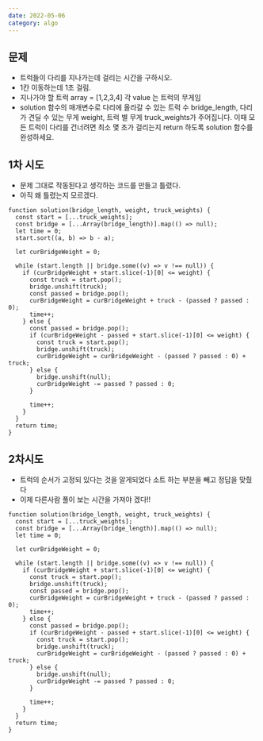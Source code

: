 ```yaml
---
date: 2022-05-06
category: algo
---
```


## 문제

- 트럭들이 다리를 지나가는데 걸리는 시간을 구하시오.
- 1칸 이동하는데 1초 걸림.
- 지나가야 할 트럭 array = [1,2,3,4] 각 value 는 트럭의 무게임
- solution 함수의 매개변수로 다리에 올라갈 수 있는 트럭 수 bridge_length, 다리가 견딜 수 있는 무게 weight, 트럭 별 무게 truck_weights가 주어집니다. 이때 모든 트럭이 다리를 건너려면 최소 몇 초가 걸리는지 return 하도록 solution 함수를 완성하세요.

## 1차 시도

- 문제 그대로 작동된다고 생각하는 코드를 만들고 틀렸다.
- 아직 왜 틀렸는지 모르겠다.

```
function solution(bridge_length, weight, truck_weights) {
  const start = [...truck_weights];
  const bridge = [...Array(bridge_length)].map(() => null);
  let time = 0;
  start.sort((a, b) => b - a);

  let curBridgeWeight = 0;

  while (start.length || bridge.some((v) => v !== null)) {
    if (curBridgeWeight + start.slice(-1)[0] <= weight) {
      const truck = start.pop();
      bridge.unshift(truck);
      const passed = bridge.pop();
      curBridgeWeight = curBridgeWeight + truck - (passed ? passed : 0);
      time++;
    } else {
      const passed = bridge.pop();
      if (curBridgeWeight - passed + start.slice(-1)[0] <= weight) {
        const truck = start.pop();
        bridge.unshift(truck);
        curBridgeWeight = curBridgeWeight - (passed ? passed : 0) + truck;
      } else {
        bridge.unshift(null);
        curBridgeWeight -= passed ? passed : 0;
      }

      time++;
    }
  }
  return time;
}
```

## 2차시도

- 트럭의 순서가 고정되 있다는 것을 알게되었다 소트 하는 부분을 빼고 정답을 맞췄다
- 이제 다른사람 풀이 보는 시간을 가져야 겠다!!

```
function solution(bridge_length, weight, truck_weights) {
  const start = [...truck_weights];
  const bridge = [...Array(bridge_length)].map(() => null);
  let time = 0;

  let curBridgeWeight = 0;

  while (start.length || bridge.some((v) => v !== null)) {
    if (curBridgeWeight + start.slice(-1)[0] <= weight) {
      const truck = start.pop();
      bridge.unshift(truck);
      const passed = bridge.pop();
      curBridgeWeight = curBridgeWeight + truck - (passed ? passed : 0);
      time++;
    } else {
      const passed = bridge.pop();
      if (curBridgeWeight - passed + start.slice(-1)[0] <= weight) {
        const truck = start.pop();
        bridge.unshift(truck);
        curBridgeWeight = curBridgeWeight - (passed ? passed : 0) + truck;
      } else {
        bridge.unshift(null);
        curBridgeWeight -= passed ? passed : 0;
      }

      time++;
    }
  }
  return time;
}

```
